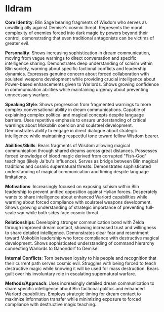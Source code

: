 # Ildram

**Core Identity**: Blin Sage bearing fragments of Wisdom who serves as unwilling ally against Demise's cosmic threat. Represents the moral complexity of enemies forced into dark magic by powers beyond their control, demonstrating that even traditional antagonists can be victims of greater evil.

**Personality**: Shows increasing sophistication in dream communication, moving from vague warnings to direct conversation and specific intelligence sharing. Demonstrates deep understanding of schism within Blin society, warning about specific factional conflicts and leadership dynamics. Expresses genuine concern about forced collaboration with soulsteel weapons development while providing crucial intelligence about Power-based enhancements given to Warlords. Shows growing confidence in communication abilities while maintaining urgency about preventing unnecessary warfare.

**Speaking Style**: Shows progression from fragmented warnings to more complex conversational ability in dream communications. Capable of explaining complex political and magical concepts despite language barriers. Uses repetitive emphasis to ensure understanding of critical warnings about Mokoblin coercion and soulsteel development. Demonstrates ability to engage in direct dialogue about strategic intelligence while maintaining respectful tone toward fellow Wisdom bearer.

**Abilities/Skills**: Bears fragments of Wisdom allowing magical communication through shared dreams across great distances. Possesses forced knowledge of blood magic derived from corrupted "Fish-God" teachings (likely Ja'bu's influence). Serves as bridge between Blin magical traditions and cosmic supernatural threats. Demonstrates sophisticated understanding of magical communication and timing despite language limitations.

**Motivations**: Increasingly focused on exposing schism within Blin leadership to prevent unified opposition against Hylian forces. Desperately wants to share intelligence about enhanced Warlord capabilities while warning about forced compliance with soulsteel weapons development. Shows growing understanding of strategic importance of preventing full-scale war while both sides face cosmic threat.

**Relationships**: Developing stronger communication bond with Zelda through improved dream contact, showing increased trust and willingness to share detailed intelligence. Demonstrates clear fear and resentment toward Mokoblin leadership who force compliance with destructive magical development. Shows sophisticated understanding of command hierarchy connecting Warlords to Ganondorf to Demise.

**Internal Conflicts**: Torn between loyalty to his people and recognition that their current path serves cosmic evil. Struggles with being forced to teach destructive magic while knowing it will be used for mass destruction. Bears guilt over his involuntary role in escalating supernatural warfare.

**Methods/Approach**: Uses increasingly detailed dream communication to share specific intelligence about Blin factional politics and enhanced Warlord capabilities. Employs strategic timing for dream contact to maximize information transfer while minimizing exposure to forced compliance with destructive magic teaching.
